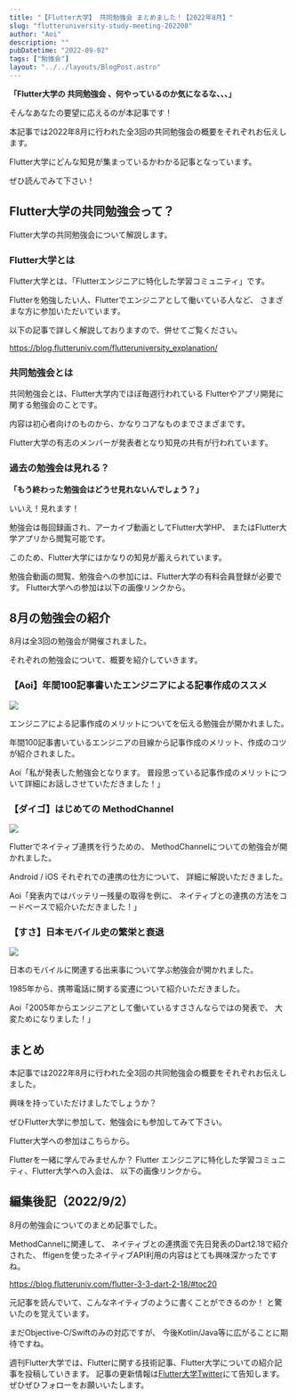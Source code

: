 ```yaml
---
title: "【Flutter大学】 共同勉強会 まとめました！【2022年8月】"
slug: "flutteruniversity-study-meeting-202208"
author: "Aoi"
description: ""
pubDatetime: "2022-09-02"
tags: ["勉強会"]
layout: "../../layouts/BlogPost.astro"
---
```


**「Flutter大学の 共同勉強会 、何やっているのか気になるな、、、」**

そんなあなたの要望に応えるのが本記事です！

本記事では2022年8月に行われた全3回の共同勉強会の概要をそれぞれお伝えします。

Flutter大学にどんな知見が集まっているかわかる記事となっています。

ぜひ読んでみて下さい！

## Flutter大学の共同勉強会って？

Flutter大学の共同勉強会について解説します。

### Flutter大学とは

Flutter大学とは、「Flutterエンジニアに特化した学習コミュニティ」です。

Flutterを勉強したい人、Flutterでエンジニアとして働いている人など、
さまざまな方に参加いただいています。

以下の記事で詳しく解説しておりますので、併せてご覧ください。

https://blog.flutteruniv.com/flutteruniversity_explanation/

### 共同勉強会とは

共同勉強会とは、Flutter大学内でほぼ毎週行われている
Flutterやアプリ開発に関する勉強会のことです。

内容は初心者向けのものから、かなりコアなものまでさまざまです。

Flutter大学の有志のメンバーが発表者となり知見の共有が行われています。

### 過去の勉強会は見れる？

**「もう終わった勉強会はどうせ見れないんでしょう？」**

いいえ！見れます！

勉強会は毎回録画され、アーカイブ動画としてFlutter大学HP、
またはFlutter大学アプリから閲覧可能です。

このため、Flutter大学にはかなりの知見が蓄えられています。

勉強会動画の閲覧、勉強会への参加には、Flutter大学の有料会員登録が必要です。
Flutter大学への参加は以下の画像リンクから。

## 8月の勉強会の紹介

8月は全3回の勉強会が開催されました。

それぞれの勉強会について、概要を紹介していきます。

### **【Aoi】年間100記事書いたエンジニアによる記事作成のススメ**

![](http://34.145.4.125/wp-content/uploads/2022/09/20220902_article.png)

エンジニアによる記事作成のメリットについてを伝える勉強会が開かれました。

年間100記事書いているエンジニアの目線から記事作成のメリット、作成のコツが紹介されました。

Aoi「私が発表した勉強会となります。
普段思っている記事作成のメリットについて詳細にお話しさせていただきました！」

### **【ダイゴ】はじめての MethodChannel**

![](http://34.145.4.125/wp-content/uploads/2022/09/20220902_method_channel.png)

Flutterでネイティブ連携を行うための、
MethodChannelについての勉強会が開かれました。

Android / iOS それぞれでの連携の仕方について、
詳細に解説いただきました。

Aoi「発表内ではバッテリー残量の取得を例に、
ネイティブとの連携の方法をコードベースで紹介いただきました！」

### **【すさ】日本モバイル史の繁栄と衰退**

![](http://34.145.4.125/wp-content/uploads/2022/09/20220902_mobile_history.png)

日本のモバイルに関連する出来事について学ぶ勉強会が開かれました。

1985年から、携帯電話に関する変遷について紹介いただきました。

Aoi「2005年からエンジニアとして働いているすささんならではの発表で、
大変ためになりました！」

## まとめ

本記事では2022年8月に行われた全3回の共同勉強会の概要をそれぞれお伝えしました。

興味を持っていただけましたでしょうか？

ぜひFlutter大学に参加して、勉強会にも参加してみて下さい。

Flutter大学への参加はこちらから。

Flutterを一緒に学んでみませんか？
Flutter エンジニアに特化した学習コミュニティ、Flutter大学への入会は、
以下の画像リンクから。

## 編集後記（2022/9/2）

8月の勉強会についてのまとめ記事でした。

MethodCannelに関連して、
ネイティブとの連携面で先日発表のDart2.18で紹介された、
ffigenを使ったネイティブAPI利用の内容はとても興味深かったですね。

https://blog.flutteruniv.com/flutter-3-3-dart-2-18/#toc20

元記事を読んでいて、こんなネイティブのように書くことができるのか！
と驚いたのを覚えています。

まだObjective-C/Swiftのみの対応ですが、
今後Kotlin/Java等に広がることに期待ですね。

週刊Flutter大学では、Flutterに関する技術記事、Flutter大学についての紹介記事を投稿していきます。
記事の更新情報は[Flutter大学Twitter](https://twitter.com/FlutterUniv)にて告知します。
ぜひぜひフォローをお願いいたします。